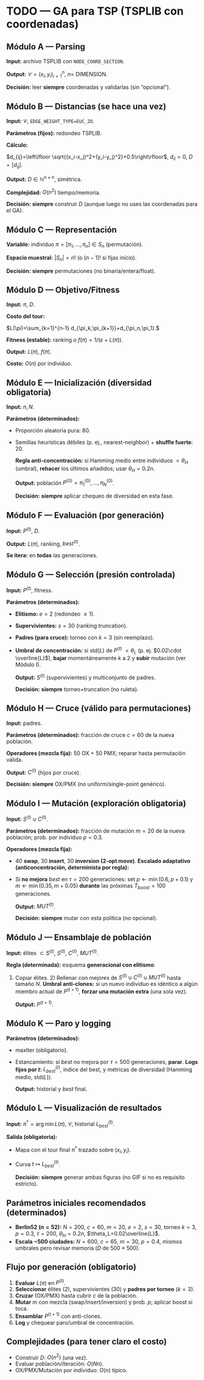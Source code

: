 # TODO — GA para TSP (TSPLIB con coordenadas)

## Módulo A — Parsing

**Input:** archivo TSPLIB con `NODE_COORD_SECTION`.

**Output:** $\mathcal{C}={(x_i,y_i)}_{i=1}^n$, $n=$ DIMENSION.

**Decisión:** leer **siempre** coordenadas y validarlas (sin “opcional”).

## Módulo B — Distancias (se hace una vez)

**Input:** $\mathcal{C}$, `EDGE_WEIGHT_TYPE=EUC_2D`.

**Parámetros (fijos):** redondeo TSPLIB.

**Cálculo:**

$d_{ij}=\left\lfloor \sqrt{(x_i-x_j)^2+(y_i-y_j)^2}+0.5\right\rfloor$, $d_{ii}=0$, $D=[d_{ij}]$.

**Output:** $D\in\mathbb{N}^{n\times n}$, simétrica.

**Complejidad:** $O(n^2)$ tiempo/memoria.

**Decisión:** **siempre** construir $D$ (aunque luego no uses las coordenadas para el GA).

## Módulo C — Representación

**Variable:** individuo $\pi=[\pi_1,\ldots,\pi_n]\in S_n$ (permutación).

**Espacio muestral:** $|S_n|=n!$ (o $(n-1)!$ si fijas inicio).&#x20;

**Decisión:** **siempre** permutaciones (no binaria/entera/float).

## Módulo D — Objetivo/Fitness

**Input:** $\pi$, $D$.

**Costo del tour:**

$L(\pi)=\sum_{k=1}^{n-1} d_{\pi_k,\pi_{k+1}}+d_{\pi_n,\pi_1}.$

**Fitness (estable):** ranking o $f(\pi)=1/(\varepsilon+L(\pi))$.

**Output:** $L(\pi)$, $f(\pi)$.

**Costo:** $O(n)$ por individuo.

## Módulo E — Inicialización (diversidad obligatoria)

**Input:** $n, N$.

**Parámetros (determinados):**

- Proporción aleatoria pura: $80%$.
- Semillas heurísticas débiles (p. ej., nearest-neighbor) + **shuffle fuerte**: $20%$.

  **Regla anti-concentración:** si Hamming medio entre individuos $< \theta_H$ (umbral), **rehacer** los últimos añadidos; usar $\theta_H=0.2n$.

  **Output:** población $P^{(0)}={\pi^{(0)}_1,\ldots,\pi^{(0)}_N}$.

  **Decisión:** **siempre** aplicar chequeo de diversidad en esta fase.&#x20;

## Módulo F — Evaluación (por generación)

**Input:** $P^{(t)}$, $D$.

**Output:** ${L(\pi)}$, ranking, $best^{(t)}$.

**Se itera:** en **todas** las generaciones.

## Módulo G — Selección (presión controlada)

**Input:** $P^{(t)}$, fitness.

**Parámetros (determinados):**

- **Elitismo:** $e=2%$ (redondeo $\ge1$).
- **Supervivientes:** $s=30%$ (ranking truncation).
- **Padres (para cruce):** torneo con $k=3$ (sin reemplazo).
- **Umbral de concentración:** si $\text{std}(L)$ de $P^{(t)}$ $< \theta_L$ (p. ej. $0.02\cdot \overline{L}$), **bajar** momentáneamente $k$ a $2$ y **subir** mutación (ver Módulo I).

  **Output:** $S^{(t)}$ (supervivientes) y multiconjunto de padres.

  **Decisión:** **siempre** torneo+truncation (no ruleta).&#x20;

## Módulo H — Cruce (válido para permutaciones)

**Input:** padres.

**Parámetros (determinados):** fracción de cruce $c=60%$ de la nueva población.

**Operadores (mezcla fija):** $50%$ OX + $50%$ PMX; reparar hasta permutación válida.

**Output:** $C^{(t)}$ (hijos por cruce).

**Decisión:** **siempre** OX/PMX (no uniform/single-point genérico).&#x20;

## Módulo I — Mutación (exploración obligatoria)

**Input:** $S^{(t)}\cup C^{(t)}$.

**Parámetros (determinados):** fracción de mutación $m=20%$ de la nueva población; prob. por individuo $p=0.3$.

**Operadores (mezcla fija):**

- $40%$ **swap**, $30%$ **insert**, $30%$ **inversion (2-opt move)**.
  **Escalado adaptativo (anticoncentración, determinista por regla):**
- Si **no mejora** $best$ en $\tau=200$ generaciones: set $p\leftarrow \min(0.6, p+0.1)$ y $m\leftarrow \min(0.35, m+0.05)$ **durante** las próximas $T_{boost}=100$ generaciones.

  **Output:** $MUT^{(t)}$.

  **Decisión:** **siempre** mutar con esta política (no opcional).&#x20;

## Módulo J — Ensamblaje de población

**Input:** élites $\subset S^{(t)}$, $S^{(t)}$, $C^{(t)}$, $MUT^{(t)}$.

**Regla (determinada):** esquema **generacional con elitismo**:

1. Copiar élites. 2) Rellenar con mejores de $S^{(t)}\cup C^{(t)}\cup MUT^{(t)}$ hasta tamaño $N$.
   **Umbral anti-clones:** si un nuevo individuo es idéntico a algún miembro actual de $P^{(t+1)}$, **forzar una mutación extra** (una sola vez).

   **Output:** $P^{(t+1)}$.

## Módulo K — Paro y logging

**Parámetros (determinados):**

- $\text{maxIter}$ (obligatorio).
- Estancamiento: si $best$ no mejora por $\tau=500$ generaciones, **parar**.
  **Logs fijos por $t$:** $L_{best}^{(t)}$, índice del best, y métricas de diversidad (Hamming medio, $\text{std}(L)$).

  **Output:** historial y $best$ final.

## Módulo L — Visualización de resultados

**Input:** $\pi^*=\arg\min L(\pi)$, $\mathcal{C}$, historial $L_{best}^{(t)}$.

**Salida (obligatoria):**

- Mapa con el tour final $\pi^*$ trazado sobre $(x_i,y_i)$.
- Curva $t\mapsto L_{best}^{(t)}$.

  **Decisión:** **siempre** generar ambas figuras (no GIF si no es requisito estricto).

## Parámetros iniciales recomendados (determinados)

- **Berlin52 ($n=52$):** $N=200$, $c=60%$, $m=20%$, $e=2%$, $s=30%$, torneo $k=3$, $p=0.3$, $\tau=200$, $\theta_H=0.2n$, $\theta_L=0.02\overline{L}$.
- **Escala \~500 ciudades:** $N=600$, $c=65%$, $m=30%$, $p=0.4$, mismos umbrales pero revisar memoria ($D$ de $500\times500$).

## Flujo por generación (obligatorio)

1. **Evaluar** $L(\pi)$ en $P^{(t)}$.
2. **Seleccionar** élites ($2%$), supervivientes ($30%$) y **padres por torneo** ($k=3$).
3. **Cruzar** (OX/PMX) hasta cubrir $c$ de la población.
4. **Mutar** $m$ con mezcla (swap/insert/inversion) y prob. $p$; aplicar boost si toca.
5. **Ensamblar** $P^{(t+1)}$ con anti-clones.
6. **Log** y chequear paro/umbral de concentración.

## Complejidades (para tener claro el costo)

- Construir $D$: $O(n^2)$ (una vez).
- Evaluar población/iteración: $O(Nn)$.
- OX/PMX/Mutación por individuo: $O(n)$ típico.&#x20;
